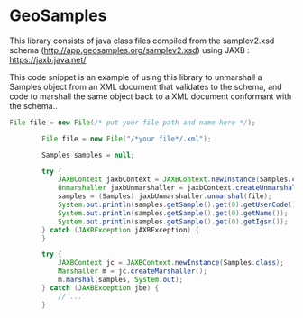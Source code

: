 # GeoSamples

This library consists of java class files compiled from the samplev2.xsd schema (http://app.geosamples.org/samplev2.xsd) 
using JAXB : https://jaxb.java.net/

This code snippet is an example of using this library to unmarshall a Samples object from an XML document that validates to the schema,
and code to marshall the same object back to a XML document conformant with the schema..

```java
File file = new File(/* put your file path and name here */);

        File file = new File("/*your file*/.xml");

        Samples samples = null;

        try {
            JAXBContext jaxbContext = JAXBContext.newInstance(Samples.class);
            Unmarshaller jaxbUnmarshaller = jaxbContext.createUnmarshaller();
            samples = (Samples) jaxbUnmarshaller.unmarshal(file);
            System.out.println(samples.getSample().get(0).getUserCode());
            System.out.println(samples.getSample().get(0).getName());
            System.out.println(samples.getSample().get(0).getIgsn());
        } catch (JAXBException jAXBException) {
        }

        try {
            JAXBContext jc = JAXBContext.newInstance(Samples.class);
            Marshaller m = jc.createMarshaller();
            m.marshal(samples, System.out);
        } catch (JAXBException jbe) {
            // ...
        }
```
